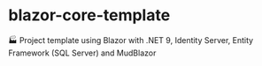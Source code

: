 # blazor-core-template
🏭 Project template using Blazor with .NET 9, Identity Server, Entity Framework (SQL Server) and MudBlazor
